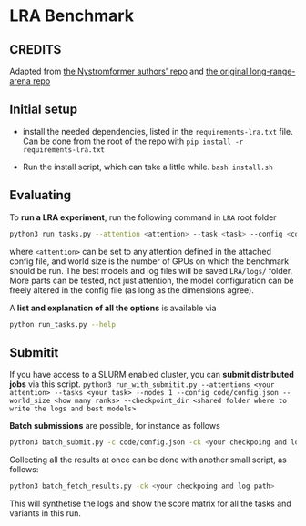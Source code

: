 # LRA Benchmark

## CREDITS

Adapted from [the Nystromformer authors' repo](https://github.com/mlpen/Nystromformer) and [the original long-range-arena repo](https://github.com/google-research/long-range-arena)

## Initial setup

- install the needed dependencies, listed in the `requirements-lra.txt` file.
Can be done from the root of the repo with `pip install -r requirements-lra.txt`

- Run the install script, which can take a little while. `bash install.sh`

## Evaluating

To __run a LRA experiment__, run the following command in `LRA` root folder

```bash
python3 run_tasks.py --attention <attention> --task <task> --config <config_path> --world_size N
```

where `<attention>` can be set to any attention defined in the attached config file, and world size is the number of GPUs on which the benchmark should be run. The best models and log files will be saved `LRA/logs/` folder. More parts can be tested, not just attention, the model configuration can be freely altered in the config file (as long as the dimensions agree).

A __list and explanation of all the options__ is available via

```bash
python run_tasks.py --help
```

## Submitit

If you have access to a SLURM enabled cluster, you can __submit distributed jobs__ via this script.
```python3 run_with_submitit.py --attentions <your attention> --tasks <your task> --nodes 1 --config code/config.json --world_size <how many ranks> --checkpoint_dir <shared folder where to write the logs and best models>```

__Batch submissions__ are possible, for instance as follows

```bash
python3 batch_submit.py -c code/config.json -ck <your checkpoing and log path> -a lambda
```

Collecting all the results at once can be done with another small script, as follows:

```bash
python3 batch_fetch_results.py -ck <your checkpoing and log path>
```

This will synthetise the logs and show the score matrix for all the tasks and variants in this run.
